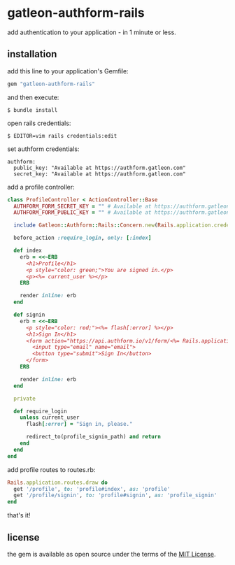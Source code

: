 # gatleon-authform-rails

add authentication to your application - in 1 minute or less.

## installation

add this line to your application's Gemfile:

```ruby
gem "gatleon-authform-rails"
```

and then execute:

```
$ bundle install
```

open rails credentials:

```
$ EDITOR=vim rails credentials:edit
```

set authform credentials:

```
authform:
  public_key: "Available at https://authform.gatleon.com"
  secret_key: "Available at https://authform.gatleon.com"
```

add a profile controller:

```ruby
class ProfileController < ActionController::Base
  AUTHFORM_FORM_SECRET_KEY = "" # Available at https://authform.gatleon.com
  AUTHFORM_FORM_PUBLIC_KEY = "" # Available at https://authform.gatleon.com

  include Gatleon::Authform::Rails::Concern.new(Rails.application.credentials.dig(:authform))

  before_action :require_login, only: [:index]

  def index
    erb = <<~ERB
      <h1>Profile</h1>
      <p style="color: green;">You are signed in.</p>
      <p><%= current_user %></p>
    ERB

    render inline: erb
  end

  def signin
    erb = <<~ERB
      <p style="color: red;"><%= flash[:error] %></p>
      <h1>Sign In</h1>
      <form action="https://api.authform.io/v1/form/<%= Rails.application.credentials.dig(:authform, :public_key) %>" method="POST">
        <input type="email" name="email">
        <button type="submit">Sign In</button>
      </form>
    ERB

    render inline: erb
  end

  private

  def require_login
    unless current_user
      flash[:error] = "Sign in, please."

      redirect_to(profile_signin_path) and return
    end
  end
end
```

add profile routes to routes.rb:

```ruby
Rails.application.routes.draw do
  get '/profile', to: 'profile#index', as: 'profile'
  get '/profile/signin', to: 'profile#signin', as: 'profile_signin'
end
```

that's it!

## license

the gem is available as open source under the terms of the [MIT License](https://opensource.org/licenses/MIT).


